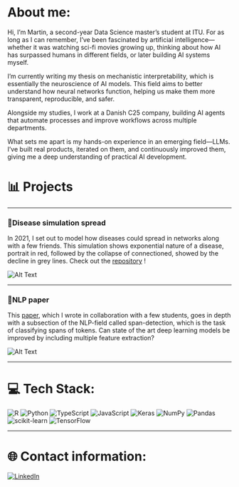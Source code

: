 # About me:

Hi, I’m Martin, a second-year Data Science master’s student at ITU. For as long as I can remember, I’ve been fascinated by artificial intelligence—whether it was watching sci-fi movies growing up, thinking about how AI has surpassed humans in different fields, or later building AI systems myself.

I’m currently writing my thesis on mechanistic interpretability, which is essentially the neuroscience of AI models. This field aims to better understand how neural networks function, helping us make them more transparent, reproducible, and safer.

Alongside my studies, I work at a Danish C25 company, building AI agents that automate processes and improve workflows across multiple departments.

What sets me apart is my hands-on experience in an emerging field—LLMs. I’ve built real products, iterated on them, and continuously improved them, giving me a deep understanding of practical AI development.


# 📊 Projects

---

### 🧬Disease simulation spread

In 2021, I set out to model how diseases could spread in networks along with a few friends. 
This simulation shows exponential nature of a disease, portrait in red, followed by the collapse of connectioned, showed by the decline in grey lines.
Check out the [repository](https://github.com/MartinKirkegaardDK/Projects/tree/main/Disease%20simulation) !

![Alt Text](https://media1.giphy.com/media/v1.Y2lkPTc5MGI3NjExMTZkMGJhMDQ4MjhkODkzYTE1ZmIyYjA4YmJhNDY0YWEzOGJkOTYxMiZlcD12MV9pbnRlcm5hbF9naWZzX2dpZklkJmN0PWc/uJ5sVJINlOJz1T1kiK/giphy.gif)

---

### 🧾NLP paper


This [paper](https://github.com/MartinKirkegaardDK/Projects/blob/main/Span%20labeling/Group3%202ndyearproject.pdf), which I wrote in collaboration with a few students, goes in depth with a subsection of the NLP-field called span-detection, which is the task of classifying spans of tokens.
Can state of the art deep learning models be improved by including multiple feature extraction?

![Alt Text](https://media0.giphy.com/media/mRZllX3U31ojpemIyx/giphy.gif)

---

# 💻 Tech Stack:
![R](https://img.shields.io/badge/r-%23276DC3.svg?style=for-the-badge&logo=r&logoColor=white) ![Python](https://img.shields.io/badge/python-3670A0?style=for-the-badge&logo=python&logoColor=ffdd54) ![TypeScript](https://img.shields.io/badge/typescript-%23007ACC.svg?style=for-the-badge&logo=typescript&logoColor=white) ![JavaScript](https://img.shields.io/badge/javascript-%23323330.svg?style=for-the-badge&logo=javascript&logoColor=%23F7DF1E) ![Keras](https://img.shields.io/badge/Keras-%23D00000.svg?style=for-the-badge&logo=Keras&logoColor=white) ![NumPy](https://img.shields.io/badge/numpy-%23013243.svg?style=for-the-badge&logo=numpy&logoColor=white) ![Pandas](https://img.shields.io/badge/pandas-%23150458.svg?style=for-the-badge&logo=pandas&logoColor=white) ![scikit-learn](https://img.shields.io/badge/scikit--learn-%23F7931E.svg?style=for-the-badge&logo=scikit-learn&logoColor=white) ![TensorFlow](https://img.shields.io/badge/TensorFlow-%23FF6F00.svg?style=for-the-badge&logo=TensorFlow&logoColor=white)

---

# 🌐 Contact information:
[![LinkedIn](https://img.shields.io/badge/LinkedIn-%230077B5.svg?logo=linkedin&logoColor=white)](https://linkedin.com/in/https://www.linkedin.com/in/martin-kirkegaard-6596521b9/) 
